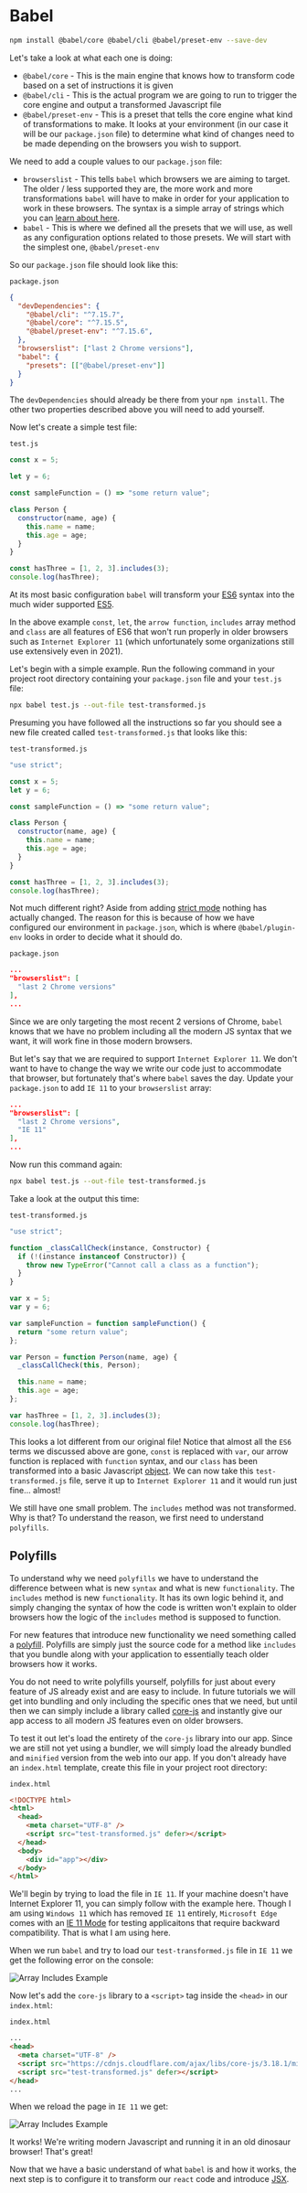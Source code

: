 # Babel

```bash
npm install @babel/core @babel/cli @babel/preset-env --save-dev
```

Let's take a look at what each one is doing:

- `@babel/core` - This is the main engine that knows how to transform code based on a set of instructions it is given
- `@babel/cli` - This is the actual program we are going to run to trigger the core engine and output a transformed Javascript file
- `@babel/preset-env` - This is a preset that tells the core engine what kind of transformations to make. It looks at your environment (in our case it will be our `package.json` file) to determine what kind of changes need to be made depending on the browsers you wish to support.


We need to add a couple values to our `package.json` file:

- `browserslist` - This tells `babel` which browsers we are aiming to target. The older / less supported they are, the more work and more transformations `babel` will have to make in order for your application to work in these browsers. The syntax is a simple array of strings which you can [learn about here](https://github.com/browserslist/browserslist).
- `babel` - This is where we defined all the presets that we will use, as well as any configuration options related to those presets. We will start with the simplest one, `@babel/preset-env`

So our `package.json` file should look like this:

`package.json`

```json
{
  "devDependencies": {
    "@babel/cli": "^7.15.7",
    "@babel/core": "^7.15.5",
    "@babel/preset-env": "^7.15.6",
  },
  "browserslist": ["last 2 Chrome versions"],
  "babel": {
    "presets": [["@babel/preset-env"]]
  }
}
```

The `devDependencies` should already be there from your `npm install`. The other two properties described above you will need to add yourself.

Now let's create a simple test file:

`test.js`

```js
const x = 5;

let y = 6;

const sampleFunction = () => "some return value";

class Person {
  constructor(name, age) {
    this.name = name;
    this.age = age;
  }
}

const hasThree = [1, 2, 3].includes(3);
console.log(hasThree);
```

At its most basic configuration `babel` will transform your [ES6](https://www.w3schools.com/js/js_es6.asp) syntax into the much wider supported [ES5](https://www.w3schools.com/js/js_es5.asp).

In the above example `const`, `let`, the `arrow function`, `includes` array method and `class` are all features of ES6 that won't run properly in older browsers such as `Internet Explorer 11` (which unfortunately some organizations still use extensively even in 2021).

Let's begin with a simple example. Run the following command in your project root directory containing your `package.json` file and your `test.js` file:

```bash
npx babel test.js --out-file test-transformed.js
```

Presuming you have followed all the instructions so far you should see a new file created called `test-transformed.js` that looks like this:

`test-transformed.js`

```js
"use strict";

const x = 5;
let y = 6;

const sampleFunction = () => "some return value";

class Person {
  constructor(name, age) {
    this.name = name;
    this.age = age;
  }
}

const hasThree = [1, 2, 3].includes(3);
console.log(hasThree);
```

Not much different right? Aside from adding [strict mode](https://developer.mozilla.org/en-US/docs/Web/JavaScript/Reference/Strict_mode) nothing has actually changed. The reason for this is because of how we have configured our environment in `package.json`, which is where `@babel/plugin-env` looks in order to decide what it should do.

`package.json`

```json
...
"browserslist": [
  "last 2 Chrome versions"
],
...
```

Since we are only targeting the most recent 2 versions of Chrome, `babel` knows that we have no problem including all the modern JS syntax that we want, it will work fine in those modern browsers.

But let's say that we are required to support `Internet Explorer 11`. We don't want to have to change the way we write our code just to accommodate that browser, but fortunately that's where `babel` saves the day. Update your `package.json` to add `IE 11` to your `browserslist` array:

```json
...
"browserslist": [
  "last 2 Chrome versions",
  "IE 11"
],
...
```

Now run this command again:

```bash
npx babel test.js --out-file test-transformed.js
```

Take a look at the output this time:

`test-transformed.js`

```js
"use strict";

function _classCallCheck(instance, Constructor) {
  if (!(instance instanceof Constructor)) {
    throw new TypeError("Cannot call a class as a function");
  }
}

var x = 5;
var y = 6;

var sampleFunction = function sampleFunction() {
  return "some return value";
};

var Person = function Person(name, age) {
  _classCallCheck(this, Person);

  this.name = name;
  this.age = age;
};

var hasThree = [1, 2, 3].includes(3);
console.log(hasThree);
```

This looks a lot different from our original file! Notice that almost all the `ES6` terms we discussed above are gone, `const` is replaced with `var`, our arrow function is replaced with `function` syntax, and our `class` has been transformed into a basic Javascript [object](https://javascript.info/object). We can now take this `test-transformed.js` file, serve it up to `Internet Explorer 11` and it would run just fine... almost!

We still have one small problem. The `includes` method was not transformed. Why is that? To understand the reason, we first need to understand `polyfills`.

## Polyfills

To understand why we need `polyfills` we have to understand the difference between what is new `syntax` and what is new `functionality`. The `includes` method is new `functionality`. It has its own logic behind it, and simply changing the syntax of how the code is written won't explain to older browsers how the logic of the `includes` method is supposed to function.

For new features that introduce new functionality we need something called a [polyfill](https://developer.mozilla.org/en-US/docs/Glossary/Polyfill). Polyfills are simply just the source code for a method like `includes` that you bundle along with your application to essentially teach older browsers how it works.

You do not need to write polyfills yourself, polyfills for just about every feature of JS already exist and are easy to include. In future tutorials we will get into bundling and only including the specific ones that we need, but until then we can simply include a library called [core-js](https://www.npmjs.com/package/core-js) and instantly give our app access to all modern JS features even on older browsers.

To test it out let's load the entirety of the `core-js` library into our app. Since we are still not yet using a bundler, we will simply load the already bundled and `minified` version from the web into our app. If you don't already have an `index.html` template, create this file in your project root directory:

`index.html`

```html
<!DOCTYPE html>
<html>
  <head>
    <meta charset="UTF-8" />
    <script src="test-transformed.js" defer></script>
  </head>
  <body>
    <div id="app"></div>
  </body>
</html>
```

We'll begin by trying to load the file in `IE 11`. If your machine doesn't have Internet Explorer 11, you can simply follow with the example here. Though I am using `Windows 11` which has removed `IE 11` entirely, `Microsoft Edge` comes with an [IE 11 Mode](https://docs.microsoft.com/en-us/deployedge/edge-ie-mode) for testing applicaitons that require backward compatibility. That is what I am using here.

When we run `babel` and try to load our `test-transformed.js` file in `IE 11` we get the following error on the console:

![Array Includes Example](images/array-includes.jpg)

Now let's add the `core-js` library to a `<script>` tag inside the `<head>` in our `index.html`:

`index.html`

```html
...
<head>
  <meta charset="UTF-8" />
  <script src="https://cdnjs.cloudflare.com/ajax/libs/core-js/3.18.1/minified.js"></script>
  <script src="test-transformed.js" defer></script>
</head>
...
```

When we reload the page in `IE 11` we get:

![Array Includes Example](images/array-includes-works.jpg)

It works! We're writing modern Javascript and running it in an old dinosaur browser! That's great!

Now that we have a basic understand of what `babel` is and how it works, the next step is to configure it to transform our `react` code and introduce [JSX](https://reactjs.org/docs/introducing-jsx.html).